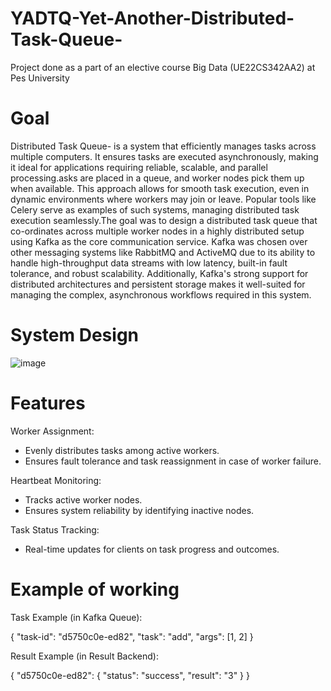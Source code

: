 # YADTQ-Yet-Another-Distributed-Task-Queue-
Project done as a part of an elective course Big Data (UE22CS342AA2) at Pes University
# Goal 
Distributed Task Queue-  is a system that efficiently manages tasks across multiple computers. It ensures tasks are executed asynchronously, making it ideal for applications requiring reliable, scalable, and parallel processing.asks are placed in a queue, and worker nodes pick them up when available. This approach allows for smooth task execution, even in dynamic environments where workers may join or leave. Popular tools like Celery serve as examples of such systems, managing distributed task execution seamlessly.The goal was to design a distributed task queue that co-ordinates across multiple worker nodes in a highly distributed setup using Kafka as the core communication service. Kafka was chosen over other messaging systems like RabbitMQ and ActiveMQ due to its ability to handle high-throughput data streams with low latency, built-in fault tolerance, and robust scalability. Additionally, Kafka's strong support for distributed architectures and persistent storage makes it well-suited for managing the complex, asynchronous workflows required in this system.

# System Design 


![image](https://github.com/user-attachments/assets/850f8303-93a5-4f5e-9741-ea52bc33c806)





# Features

Worker Assignment:

- Evenly distributes tasks among active workers.
- Ensures fault tolerance and task reassignment in case of worker failure.

Heartbeat Monitoring:

- Tracks active worker nodes.
- Ensures system reliability by identifying inactive nodes.

Task Status Tracking:

- Real-time updates for clients on task progress and outcomes.

# Example of working 
Task Example (in Kafka Queue):

{
  "task-id": "d5750c0e-ed82",
  "task": "add",
  "args": [1, 2]
}

Result Example (in Result Backend):

{
  "d5750c0e-ed82": {
    "status": "success",
    "result": "3"
  }
}


